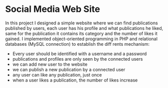 # Social Media Web Site

In this project I designed a simple website where we can find publications published by users, each user has his profile and what publications he liked, same for the publication it contains its category and the number of likes it gained.
I implemented object-oriented programming in PHP and relational databases (MySQL connection) to establish the diff rents mechanism:

- Every user should be identified with a username and a password 
- publications and profiles are only seen by the connected users 
- we can add new user to the website
- we can publish a new publication by a connected user
- any user can like any publication, just once
- when a user likes a publication, the number of likes increase
